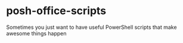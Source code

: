 # posh-office-scripts
Sometimes you just want to have useful PowerShell scripts that make awesome things happen
